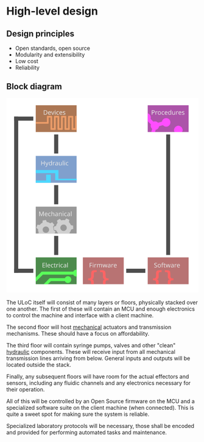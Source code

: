 # High-level design

## Design principles

* Open standards, open source
* Modularity and extensibility
* Low cost
* Reliability

## Block diagram

![ULoC block diagram](res/hldesign.svg)

The ULoC itself will consist of many layers or floors,
physically stacked over one another.
The first of these will contain an MCU and enough electronics to
control the machine and interface with a client machine.

The second floor will host [mechanical](mechanical/README.md) actuators and transmission mechanisms.
These should have a focus on affordability.

The third floor will contain syringe pumps, valves and other "clean"
[hydraulic](hydraulic/README.md) components.
These will receive input from all mechanical transmission lines arriving from below.
General inputs and outputs will be located outside the stack.

Finally, any subsequent floors will have room for the actual effectors and sensors,
including any fluidic channels and any electronics necessary for their operation.

All of this will be controlled by an Open Source firmware on the MCU and
a specialized software suite on the client machine (when connected).
This is quite a sweet spot for making sure the system is reliable.

Specialized laboratory protocols will be necessary,
those shall be encoded and provided for performing automated tasks and maintenance.
